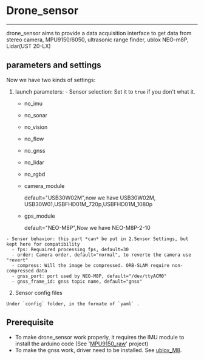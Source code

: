 # Drone_sensor
-----------------
drone_sensor aims to provide a data acquisition interface to get data from stereo camera, MPU9150/6050, ultrasonic range finder, ublox NEO-m8P, Lidar(UST 20-LX)
## parameters and settings
Now we have two kinds of settings:
  1. launch parameters:
    - Sensor selection: Set it to `true` if you don't what it.
      - no_imu
      - no_sonar
      - no_vision
      - no_flow
      - no_gnss
      - no_lidar
      - no_rgbd
      - camera_module

        default="USB30W02M",now we have USB30W02M, USB30W01,USBFHD01M_720p,USBFHD01M_1080p

      - gps_module

        default="NEO-M8P",Now we have NEO-M8P-2-10

    - Sensor behavior: this part *can* be put in 2.Sensor Settings, but kept here for compatibility
      - fps: Requaired processing fps, default=30
      - order: Camera order, default="normal", to reverte the camera use "revert"
      - compress: Will the image be compressed. ORB-SLAM require non-compressed data
      - gnss_port: port used by NEO-M8P, default="/dev/ttyACM0"
      - gnss_frame_id: gnss topic name, default="gnss"

  2. Sensor config files

    Under `config` folder, in the formate of `yaml` .

## Prerequisite
- To make drone_sensor work properly, it requires the IMU module to install the arduino code (See '[MPU9150_raw](https://bitbucket.org/sjtu_uav/mpu9150_raw)' project)
- To make the gnss work, driver need to be installed. See [ublox_M8](https://Urotropine@bitbucket.org/sjtu_uav/ublox_m8.git).
